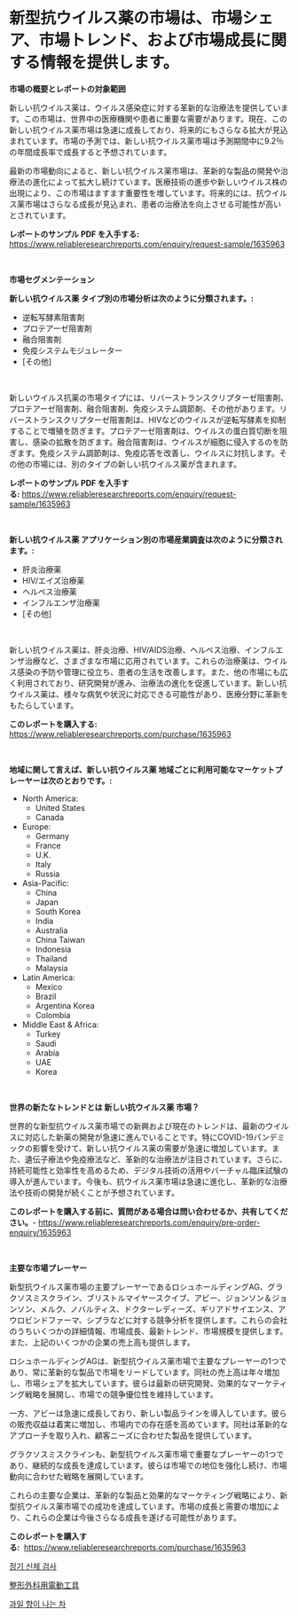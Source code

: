 <p><h1>新型抗ウイルス薬の市場は、市場シェア、市場トレンド、および市場成長に関する情報を提供します。</h1></p><p><strong>市場の概要とレポートの対象範囲</strong></p>
<p><p>新しい抗ウイルス薬は、ウイルス感染症に対する革新的な治療法を提供しています。この市場は、世界中の医療機関や患者に重要な需要があります。現在、この新しい抗ウイルス薬市場は急速に成長しており、将来的にもさらなる拡大が見込まれています。市場の予測では、新しい抗ウイルス薬市場は予測期間中に9.2％の年間成長率で成長すると予想されています。</p><p>最新の市場動向によると、新しい抗ウイルス薬市場は、革新的な製品の開発や治療法の進化によって拡大し続けています。医療技術の進歩や新しいウイルス株の出現により、この市場はますます重要性を増しています。将来的には、抗ウイルス薬市場はさらなる成長が見込まれ、患者の治療法を向上させる可能性が高いとされています。</p></p>
<p><strong>レポートのサンプル PDF を入手する:</strong> <a href="https://www.reliableresearchreports.com/enquiry/request-sample/1635963">https://www.reliableresearchreports.com/enquiry/request-sample/1635963</a></p>
<p>&nbsp;</p>
<p><strong>市場セグメンテーション</strong></p>
<p><strong>新しい抗ウイルス薬 タイプ別の市場分析は次のように分類されます。:</strong></p>
<p><ul><li>逆転写酵素阻害剤</li><li>プロテアーゼ阻害剤</li><li>融合阻害剤</li><li>免疫システムモジュレーター</li><li>[その他]</li></ul></p>
<p>&nbsp;</p>
<p><p>新しいウイルス抗薬の市場タイプには、リバーストランスクリプターゼ阻害剤、プロテアーゼ阻害剤、融合阻害剤、免疫システム調節剤、その他があります。リバーストランスクリプターゼ阻害剤は、HIVなどのウイルスが逆転写酵素を抑制することで増殖を防ぎます。プロテアーゼ阻害剤は、ウイルスの蛋白質切断を阻害し、感染の拡散を防ぎます。融合阻害剤は、ウイルスが細胞に侵入するのを防ぎます。免疫システム調節剤は、免疫応答を改善し、ウイルスに対抗します。その他の市場には、別のタイプの新しい抗ウイルス薬が含まれます。</p></p>
<p><strong>レポートのサンプル PDF を入手する:</strong>&nbsp;<a href="https://www.reliableresearchreports.com/enquiry/request-sample/1635963">https://www.reliableresearchreports.com/enquiry/request-sample/1635963</a></p>
<p>&nbsp;</p>
<p><strong> 新しい抗ウイルス薬 アプリケーション別の市場産業調査は次のように分類されます。:</strong></p>
<p><ul><li>肝炎治療薬</li><li>HIV/エイズ治療薬</li><li>ヘルペス治療薬</li><li>インフルエンザ治療薬</li><li>[その他]</li></ul></p>
<p>&nbsp;</p>
<p><p>新しい抗ウイルス薬は、肝炎治療、HIV/AIDS治療、ヘルペス治療、インフルエンザ治療など、さまざまな市場に応用されています。これらの治療薬は、ウイルス感染の予防や管理に役立ち、患者の生活を改善します。また、他の市場にも広く利用されており、研究開発が進み、治療法の進化を促進しています。新しい抗ウイルス薬は、様々な病気や状況に対応できる可能性があり、医療分野に革新をもたらしています。</p></p>
<p><strong>このレポートを購入する:</strong>&nbsp; <a href="https://www.reliableresearchreports.com/purchase/1635963">https://www.reliableresearchreports.com/purchase/1635963</a></p>
<p>&nbsp;</p>
<p><strong>地域に関して言えば、新しい抗ウイルス薬 地域ごとに利用可能なマーケットプレーヤーは次のとおりです。:</strong></p>
<p><ul>
    <li>
        North America:
        <ul>
            <li>United States</li>
            <li>Canada</li>
        </ul>
    </li>
    <li>
        Europe:
        <ul>
            <li>Germany</li>
            <li>France</li>
            <li>U.K.</li>
            <li>Italy</li>
            <li>Russia</li>
        </ul>
    </li>
    <li>
        Asia-Pacific:
        <ul>
            <li>China</li>
            <li>Japan</li>
            <li>South Korea</li>
            <li>India</li>
            <li>Australia</li>
            <li>China Taiwan</li>
            <li>Indonesia</li>
            <li>Thailand</li>
            <li>Malaysia</li>
        </ul>
    </li>
    <li>
        Latin America:
        <ul>
            <li>Mexico</li>
            <li>Brazil</li>
            <li>Argentina Korea</li>
            <li>Colombia</li>
        </ul>
    </li>
    <li>
        Middle East & Africa:
        <ul>
            <li>Turkey</li>
            <li>Saudi</li>
            <li>Arabia</li>
            <li>UAE</li>
            <li>Korea</li>
        </ul>
    </li>
    </ul></p>
<p>&nbsp;</p>
<p><strong>世界の新たなトレンドとは 新しい抗ウイルス薬 市場？</strong></p>
<p><p>世界的な新型抗ウイルス薬市場での新興および現在のトレンドは、最新のウイルスに対応した新薬の開発が急速に進んでいることです。特にCOVID-19パンデミックの影響を受けて、新しい抗ウイルス薬の需要が急速に増加しています。また、遺伝子療法や免疫療法など、革新的な治療法が注目されています。さらに、持続可能性と効率性を高めるため、デジタル技術の活用やバーチャル臨床試験の導入が進んでいます。今後も、抗ウイルス薬市場は急速に進化し、革新的な治療法や技術の開発が続くことが予想されています。</p></p>
<p><strong>このレポートを購入する前に、質問がある場合は問い合わせるか、共有してください。</strong>- <a href="https://www.reliableresearchreports.com/enquiry/pre-order-enquiry/1635963">https://www.reliableresearchreports.com/enquiry/pre-order-enquiry/1635963</a></p>
<p>&nbsp;</p>
<p><strong>主要な市場プレーヤー</strong></p>
<p><p>新型抗ウイルス薬市場の主要プレーヤーであるロシュホールディングAG、グラクソスミスクライン、ブリストルマイヤースクイブ、アビー、ジョンソン＆ジョンソン、メルク、ノバルティス、ドクターレディーズ、ギリアドサイエンス、アウロビンドファーマ、シプラなどに対する競争分析を提供します。これらの会社のうちいくつかの詳細情報、市場成長、最新トレンド、市場規模を提供します。また、上記のいくつかの企業の売上高も提供します。</p><p>ロシュホールディングAGは、新型抗ウイルス薬市場で主要なプレーヤーの1つであり、常に革新的な製品で市場をリードしています。同社の売上高は年々増加し、市場シェアを拡大しています。彼らは最新の研究開発、効果的なマーケティング戦略を展開し、市場での競争優位性を維持しています。</p><p>一方、アビーは急速に成長しており、新しい製品ラインを導入しています。彼らの販売収益は着実に増加し、市場内での存在感を高めています。同社は革新的なアプローチを取り入れ、顧客ニーズに合わせた製品を提供しています。</p><p>グラクソスミスクラインも、新型抗ウイルス薬市場で重要なプレーヤーの1つであり、継続的な成長を達成しています。彼らは市場での地位を強化し続け、市場動向に合わせた戦略を展開しています。</p><p>これらの主要な企業は、革新的な製品と効果的なマーケティング戦略により、新型抗ウイルス薬市場での成功を達成しています。市場の成長と需要の増加により、これらの企業は今後さらなる成長を遂げる可能性があります。</p></p>
<p><strong>このレポートを購入する:</strong>&nbsp;&nbsp;<a href="https://www.reliableresearchreports.com/purchase/1635963">https://www.reliableresearchreports.com/purchase/1635963</a></p>
<p><p><a href="https://github.com/vsr06p4p49/Market-Research-Report-List-1/blob/main/75125756720.md">정기 신체 검사</a></p><p><a href="https://medium.com/@harmonybogan1944/%E6%95%B4%E5%BD%A2%E5%A4%96%E7%A7%91%E3%83%91%E3%83%AF%E3%83%BC%E3%83%84%E3%83%BC%E3%83%AB%E5%B8%82%E5%A0%B4-%E6%88%90%E5%8A%9F%E3%81%99%E3%82%8B%E3%83%93%E3%82%B8%E3%83%8D%E3%82%B9%E6%88%A6%E7%95%A5%E3%81%AE%E9%8D%B52031%E5%B9%B4%E3%81%BE%E3%81%A7%E3%81%AE%E4%BA%88%E6%B8%AC-ae642185f0d8">整形外科用電動工具</a></p><p><a href="https://github.com/oajzkywllm460/Market-Research-Report-List-1/blob/main/84215936719.md">과일 향이 나는 차</a></p></p>